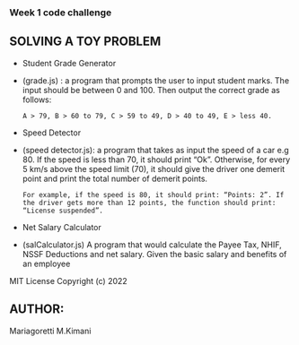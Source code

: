 ### Week 1 code challenge

## SOLVING A TOY PROBLEM
  * Student Grade Generator
  * (grade.js) :
        a program that prompts the user to input student marks. The input should be between 0 and 100. Then output the correct grade as follows:

        A > 79, B > 60 to 79, C > 59 to 49, D > 40 to 49, E > less 40.

  * Speed Detector
  * (speed detector.js):
        a program that takes as input the speed of a car e.g 80. If the speed is less than 70, it should print “Ok”. Otherwise, for every 5 km/s above the speed limit (70), it should give the driver one demerit point and print the total number of demerit points.

        For example, if the speed is 80, it should print: “Points: 2”. If the driver gets more than 12 points, the function should print: “License suspended”.

  * Net Salary Calculator
  * (salCalculator.js)
        A program that would calculate the Payee Tax, NHIF, NSSF Deductions and net salary.
        Given the basic salary and benefits of an employee

MIT License Copyright (c) 2022
## AUTHOR:
  Mariagoretti M.Kimani